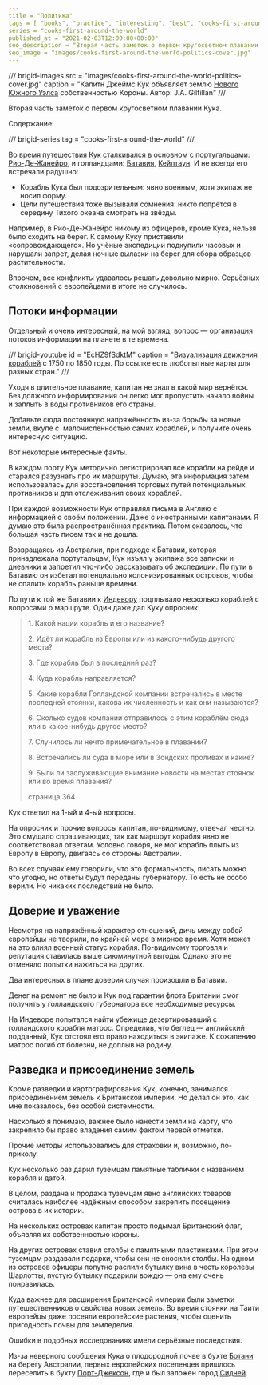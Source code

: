 ```yaml
---
title = "Политика"
tags = [ "books", "practice", "interesting", "best", "cooks-first-around-the-world"]
series = "cooks-first-around-the-world"
published_at = "2021-02-03T12:00:00+00:00"
seo_description = "Вторая часть заметок о первом кругосветном плавании Кука — политика."
seo_image = "images/cooks-first-around-the-world-politics-cover.jpg"
---
```


/// brigid-images
src = "images/cooks-first-around-the-world-politics-cover.jpg"
caption = "Капитн Джеймс Кук объявляет землю [Нового Южного Уэлса](https://ru.wikipedia.org/wiki/%D0%9D%D0%BE%D0%B2%D1%8B%D0%B9_%D0%AE%D0%B6%D0%BD%D1%8B%D0%B9_%D0%A3%D1%8D%D0%BB%D1%8C%D1%81) собственностью Короны. Автор: J.A. Gilfillan"
///

Вторая часть заметок о первом кругосветном плавании Кука.

Содержание:

/// brigid-series
tag = "cooks-first-around-the-world"
///

Во время путешествия Кук сталкивался в основном с португальцами: [Рио-Де-Жанейро](https://ru.wikipedia.org/wiki/%D0%A0%D0%B8%D0%BE-%D0%B4%D0%B5-%D0%96%D0%B0%D0%BD%D0%B5%D0%B9%D1%80%D0%BE), и голландцами: [Батавия](https://ru.wikipedia.org/wiki/%D0%94%D0%B6%D0%B0%D0%BA%D0%B0%D1%80%D1%82%D0%B0), [Кейптаун](https://ru.wikipedia.org/wiki/%D0%9A%D0%B5%D0%B9%D0%BF%D1%82%D0%B0%D1%83%D0%BD). И не всегда его встречали радушно:

- Корабль Кука был подозрительным: явно военным, хотя экипаж не носил форму.
- Цели путешествия тоже вызывали сомнения: никто попрётся в середину Тихого океана смотреть на звёзды.

Например, в Рио-Де-Жанейро никому из офицеров, кроме Кука, нельзя было сходить на берег. К самому Куку приставили «сопровождающего». Но учёные экспедиции подкупили часовых и нарушали запрет, делая ночные вылазки на берег для сбора образцов растительности.

Впрочем, все конфликты удавалось решать довольно мирно. Серьёзных столкновений с европейцами в итоге не случилось.

<!-- more -->

## Потоки информации

Отдельный и очень интересный, на мой взгляд, вопрос — организация потоков информации на планете в те времена.

/// brigid-youtube
id = "EcHZ9fSdktM"
caption = "[Визуализация движения кораблей](https://www.theguardian.com/news/datablog/2012/apr/13/shipping-routes-history-map) с 1750 по 1850 годы. По ссылке есть любопытные карты для разных стран."
///

Уходя в длительное плавание, капитан не знал в какой мир вернётся. Без должного информирования он легко мог пропустить начало войны и заплыть в воды противников его страны.

Добавьте сюда постоянную напряжённость из-за борьбы за новые земли, вкупе с  малочисленностью самих кораблей, и получите очень интересную ситуацию.

Вот некоторые интересные факты.

В каждом порту Кук методично регистрировал все корабли на рейде и старался разузнать про их маршруты. Думаю, эта информация затем использовалась для восстановления торговых путей потенциальных противников и для отслеживания своих кораблей.

При каждой возможности Кук отправлял письма в Англию с информацией о своём положении. Даже с иностранными капитанами. Я думаю это была распространённая практика. Потом оказалось, что большая часть писем так и не дошла.

Возвращаясь из Австралии, при подходе к Батавии, которая принадлежала португальцам, Кук изъял у экипажа все записки и дневники и запретил что-либо рассказывать об экспедиции. По пути в Батавию он избегал потенциально колонизированных островов, чтобы не спалить корабль раньше времени.

По пути к той же Батавии к [Индевору](https://ru.wikipedia.org/wiki/%D0%98%D0%BD%D0%B4%D0%B5%D0%B2%D0%BE%D1%80_(%D0%BA%D0%BE%D1%80%D0%B0%D0%B1%D0%BB%D1%8C)) подплывало несколько кораблей с вопросами о маршруте. Один даже дал Куку опросник:

> 1\. Какой нации корабль и его название?
>
> 2\. Идёт ли корабль из Европы или из какого-нибудь другого места?
>
> 3\. Где корабль был в последний раз?
>
> 4\. Куда корабль направляется?
>
> 5\. Какие корабли Голландской компании встречались в месте последней стоянки, какова их численность и как они называются?
>
> 6\. Сколько судов компании отправилось с этим кораблём сюда или в какое-нибудь другое место?
>
> 7\. Случилось ли нечто примечательное в плавании?
>
> 8\. Встречались ли суда в море или в Зондских проливах и какие?
>
> 9\. Были ли заслуживающие внимание новости на местах стоянок или во время плавания?
>
> страница 364

Кук ответил на 1-ый и 4-ый вопросы.

На опросник и прочие вопросы капитан, по-видимому, отвечал честно. Это смущало спрашивающих, так как маршрут корабля явно не соответствовал ответам. Условно говоря, не мог корабль плыть из Европу в Европу, двигаясь со стороны Австралии.

Во всех случаях ему говорили, что это формальность, писать можно что угодно, но ответы будут переданы губернатору. То есть не особо верили. Но никаких последствий не было.

## Доверие и уважение

Несмотря на напряжённый характер отношений, дичь между собой европейцы не творили, по крайней мере в мирное время. Хотя может на это влиял военный статус корабля. По-видимому торговля и репутация ставилась выше сиюминутной выгоды. Однако это не отменяло попытки нажиться на других.

Два интересных в плане доверия случая произошли в Батавии.

Денег на ремонт не было и Кук под гарантии флота Британии смог получить у голландского губернатора все необходимые ресурсы.

На Индеворе попытался найти убежище дезертировавший с голландского корабля матрос. Определив, что беглец — английский подданный, Кук отстоял его право находиться в экипаже. К сожалению матрос погиб от болезни, не доплыв на родину.

## Разведка и присоединение земель

Кроме разведки и картографирования Кук, конечно, занимался присоединением земель к Британской империи. Но делал он это, как мне показалось, без особой системности.

Насколько я понимаю, важнее было нанести земли на карту, что закрепило бы право владения самим фактом первой отметки.

Прочие методы использовались для страховки и, возможно, по-приколу.

Кук несколько раз дарил туземцам памятные таблички с названием корабля и датой.

В целом, раздача и продажа туземцам явно английских товаров считалась наиболее надёжным способом закрепить посещение острова в их истории.

На нескольких островах капитан просто подымал Британский флаг, объявляя их собственностью короны.

На других островах ставил столбы с памятными пластинками. При этом туземцам раздавали подарки, чтобы они не сносили столбы. На одном из островов офицеры попутно распили бутылку вина в честь королевы Шарлотты, пустую бутылку подарили вождю — она ему очень понравилась.

Куда важнее для расширения Британской империи были заметки путешественников о свойства новых земель. Во время стоянки на Таити европейцы даже посеяли европейские растения, чтобы оценить пригодность почвы для земледелия.

Ошибки в подобных исследованиях имели серьёзные последствия.

Из-за неверного сообщения Кука о плодородной почве в бухте [Ботани](https://ru.wikipedia.org/wiki/%D0%91%D0%BE%D1%82%D0%B0%D0%BD%D0%B8) на берегу Австралии, первых европейских поселенцев пришлось переселить в бухту [Порт-Джексон](https://ru.wikipedia.org/wiki/%D0%9F%D0%BE%D1%80%D1%82-%D0%94%D0%B6%D1%8D%D0%BA%D1%81%D0%BE%D0%BD), где и был заложен город [Сидней](https://ru.wikipedia.org/wiki/%D0%A1%D0%B8%D0%B4%D0%BD%D0%B5%D0%B9).
